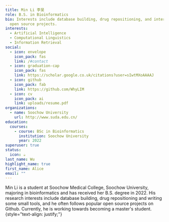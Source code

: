 ```yaml
---
title: Min Li 李旻
role: B.S. in Bioinformatics
bio: Interests include database building, drug repositioning, and interesting
  open source projects.
interests:
  - Artificial Intelligence
  - Computational Linguistics
  - Information Retrieval
social:
  - icon: envelope
    icon_pack: fas
    link: /#contact
  - icon: graduation-cap
    icon_pack: fas
    link: https://scholar.google.co.uk/citations?user=sIwtMXoAAAAJ
  - icon: github
    icon_pack: fab
    link: https://github.com/WhyLIM
  - icon: cv
    icon_pack: ai
    link: uploads/resume.pdf
organizations:
  - name: Soochow University
    url: http://www.suda.edu.cn/
education:
  courses:
    - course: BSc in Bioinformatics
      institution: Soochow University
      year: 2022
superuser: true
status:
  icon: ☕️
last_name: Wu
highlight_name: true
first_name: Alice
email: ""
---
```


Min Li is a student at Soochow Medical College, Soochow University, majoring in bioinformatics and has received her B.S. degree in 2022. His research interests include database building, drug repositioning and writing some small tools, and he often follows popular open source projects on Github. Currently, he is working towards becoming a master's student.
{style="text-align: justify;"}
